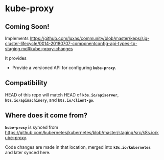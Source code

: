 # kube-proxy

## Coming Soon!

Implements https://github.com/luxas/community/blob/master/keps/sig-cluster-lifecycle/0014-20180707-componentconfig-api-types-to-staging.md#kube-proxy-changes

It provides

+ Provide a versioned API for configuring **`kube-proxy`**.

## Compatibility

HEAD of this repo will match HEAD of **`k8s.io/apiserver`**, **`k8s.io/apimachinery`**, and **`k8s.io/client-go`**.

## Where does it come from?

**`kube-proxy`** is synced from https://github.com/kubernetes/kubernetes/blob/master/staging/src/k8s.io/kube-proxy.

Code changes are made in that location, merged into **`k8s.io/kubernetes`** and later synced here.


